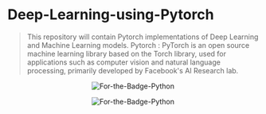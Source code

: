 # Deep-Learning-using-Pytorch
>This repository will contain Pytorch implementations of Deep Learning and Machine Learning models.
Pytorch : PyTorch is an open source machine learning library based on the Torch library, used for applications such as computer vision and natural language processing, primarily developed by Facebook's AI Research lab.
<p align="center">
 
 <img alt="For-the-Badge-Python" src="https://miro.medium.com/max/289/1*KrA4Z-LEzIxvgeqQnD_1lA.png">

  
 
</p>

<p align="center">
  <img alt="For-the-Badge-Python" src="http://ForTheBadge.com/images/badges/made-with-python.svg">
  
 
</p>
